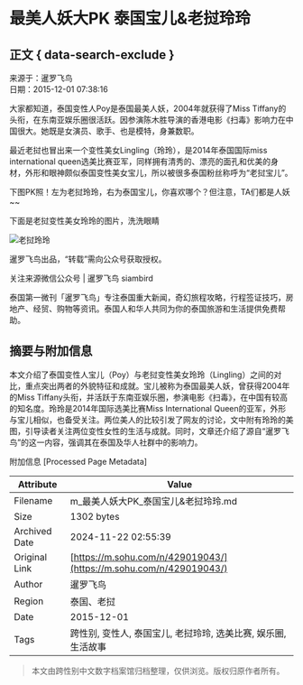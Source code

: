 # 最美人妖大PK 泰国宝儿&老挝玲玲

## 正文 { data-search-exclude }


来源于：暹罗飞鸟  
日期：2015-12-01 07:38:16

大家都知道，泰国变性人Poy是泰国最美人妖，2004年就获得了Miss Tiffany的头衔，在东南亚娱乐圈很活跃。因参演陈木胜导演的香港电影《扫毒》影响力在中国很大。她既是女演员、歌手、也是模特，身兼数职。

最近老挝也冒出来一个变性美女Lingling（玲玲），是2014年泰国国际miss international queen选美比赛亚军，同样拥有清秀的、漂亮的面孔和优美的身材，外形和眼神颇似泰国变性美女宝儿，所以被很多泰国粉丝称呼为“老挝宝儿”。

下图PK照！左为老挝玲玲，右为泰国宝儿，你喜欢哪个？但注意，TA们都是人妖~~

下面是老挝变性美女玲玲的图片，洗洗眼睛

![老挝玲玲](https://q0.itc.cn/c_lfill,w_228,h_148,g_face/images01/20241120/77ac16aefee04f899244c39ad1fa8713.jpeg)

暹罗飞鸟出品，“转载”需向公众号获取授权。

关注来源微信公众号 | 暹罗飞鸟 siambird

泰国第一微刊「暹罗飞鸟」专注泰国重大新闻，奇幻旅程攻略，行程签证技巧，房地产、经贸、购物等资讯。泰国人和华人共同为你的泰国旅游和生活提供免费帮助。

## 摘要与附加信息

<!-- tcd_abstract -->
本文介绍了泰国变性人宝儿（Poy）与老挝变性美女玲玲（Lingling）之间的对比，重点突出两者的外貌特征和成就。宝儿被称为泰国最美人妖，曾获得2004年的Miss Tiffany头衔，并活跃于东南亚娱乐圈，参演电影《扫毒》，在中国有较高的知名度。玲玲是2014年国际选美比赛Miss International Queen的亚军，外形与宝儿相似，也备受关注。两位美人的比较引发了网友的讨论，文中附有玲玲的美图，引导读者关注两位变性女性的生活与成就。同时，文章还介绍了源自“暹罗飞鸟”的这一内容，强调其在泰国及华人社群中的影响力。
<!-- tcd_abstract_end -->

附加信息 [Processed Page Metadata]

| Attribute       | Value                                  |
|-----------------|----------------------------------------|
| Filename        | m_最美人妖大PK_泰国宝儿&老挝玲玲.md                             |
| Size            | 1302 bytes                           |
| Archived Date   | 2024-11-22 02:55:39                             |
| Original Link   | [https://m.sohu.com/n/429019043/](https://m.sohu.com/n/429019043/)                       |
| Author          | 暹罗飞鸟                               |
| Region          | 泰国、老挝                               |
| Date            | 2015-12-01                                 |
| Tags            | 跨性别, 变性人, 泰国宝儿, 老挝玲玲, 选美比赛, 娱乐圈, 生活故事                                 |
>
> 本文由跨性别中文数字档案馆归档整理，仅供浏览。版权归原作者所有。
>